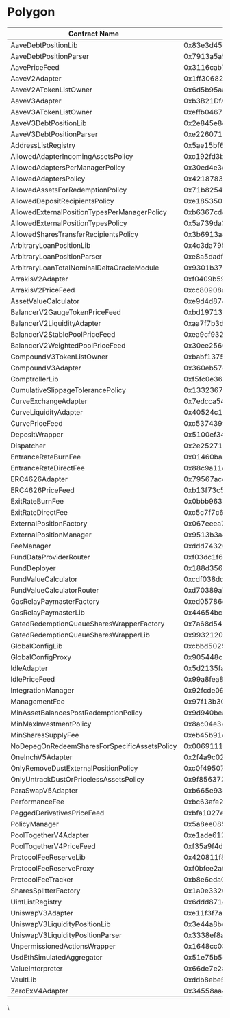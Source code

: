 # Polygon

| Contract Name                                | Address                                    |
| -------------------------------------------- | ------------------------------------------ |
| AaveDebtPositionLib                          | 0x83e3d456344f25f0a235de5d2f6c193c983e9d36 |
| AaveDebtPositionParser                       | 0x7913a5a5424d3593f82e5eeb78008a3b8c719afe |
| AavePriceFeed                                | 0x3116cab784d30a07ff1bb370222290160a9eba1f |
| AaveV2Adapter                                | 0x1ff30682801251751c1f69355014112d29a0494d |
| AaveV2ATokenListOwner                        | 0x6d5b95aa342f77e4825496334195e9c1c7d3208b |
| AaveV3Adapter                                | 0xb3B21DfA60b399AD00587B845AeF7476a1659E9F |
| AaveV3ATokenListOwner                        | 0xeffb0467247b01e944203246694afb64d4af69ce |
| AaveV3DebtPositionLib                        | 0x2e845e8de7613d28e33b66cda888a92e326cc5bc |
| AaveV3DebtPositionParser                     | 0xe2260710a11105f03435eb4cf5eace2137882a88 |
| AddressListRegistry                          | 0x5ae15bf655a8f42b9c7d93e64f4476ec1da248f8 |
| AllowedAdapterIncomingAssetsPolicy           | 0xc192fd3b13549ad5bc3c0a0118a29556d0cdd482 |
| AllowedAdaptersPerManagerPolicy              | 0x30ed4e3cf5e1faf6fc9776d256d535f3470bb710 |
| AllowedAdaptersPolicy                        | 0x4218783ae10bd1841e6664cf048ac295d8d27a4a |
| AllowedAssetsForRedemptionPolicy             | 0x71b8254f608a73162445655ff2f07ccb1586b3b6 |
| AllowedDepositRecipientsPolicy               | 0xe1853502e2ea2b7c14c5e89169c63065f5a459ff |
| AllowedExternalPositionTypesPerManagerPolicy | 0xb6367cd4b67c44e963ae81e9c1757a1c08ede28c |
| AllowedExternalPositionTypesPolicy           | 0x5a739da3099fd4fc954bd764099fc000da76d8e7 |
| AllowedSharesTransferRecipientsPolicy        | 0x3b6913a8ed4595919a6b4a9022208cede20194bd |
| ArbitraryLoanPositionLib                     | 0x4c3da79534300b2a8d494ebfe7a0aee28367c2e7 |
| ArbitraryLoanPositionParser                  | 0xe8a5dadff7dbd09f3b2abbb09643ba67f1860131 |
| ArbitraryLoanTotalNominalDeltaOracleModule   | 0x9301b377f646b38e31681cc5c35f364385e4121d |
| ArrakisV2Adapter                             | 0xf0409b59a971f5d0cdcc59b26f95340306e7011d |
| ArrakisV2PriceFeed                           | 0xcc80908a82676e1fa89837b2a06350e546ac678a |
| AssetValueCalculator                         | 0xe9d4d87478dcb10da0032f9fac8d253e9dd27d86 |
| BalancerV2GaugeTokenPriceFeed                | 0xbd19713e7fe01d3958afbb4fb5b3802a0d53605c |
| BalancerV2LiquidityAdapter                   | 0xaa7f7b3daaabdeaf828f4c489379160b034d125b |
| BalancerV2StablePoolPriceFeed                | 0xea9cf93260aee30a5c4fd892607920bbbeb8c409 |
| BalancerV2WeightedPoolPriceFeed              | 0x30ee2560675f8a523cd07b109fcb472a54b08314 |
| CompoundV3TokenListOwner                     | 0xbabf1375c221a2bb838fe87052833212d5a95011 |
| CompoundV3Adapter                            | 0x360eb57d32bf3a95e9fb0aad2a4629ceca3ef7ac |
| ComptrollerLib                               | 0xf5fc0e36c85552e44354132d188c33d9361eb441 |
| CumulativeSlippageTolerancePolicy            | 0x1332367c181f1157f751b160187dcaa219706bf2 |
| CurveExchangeAdapter                         | 0x7edcca545c784afa09c9decd5fff23057506da4b |
| CurveLiquidityAdapter                        | 0x40524c19050bc5cbdf55375b27e3d6ebc5ce9c65 |
| CurvePriceFeed                               | 0xc537439f4397a0f625cb323f90bf87397da92fcf |
| DepositWrapper                               | 0x5100ef340bc3a27113e96b9571e784e89fc49114 |
| Dispatcher                                   | 0x2e25271297537b8124b8f883a92ffd95c4032733 |
| EntranceRateBurnFee                          | 0x01460ba35cb6f847d65c5eee124e7e9e10055f16 |
| EntranceRateDirectFee                        | 0x88c9a11c7bb8bc274388d0db864ab87c14fb78b8 |
| ERC4626Adapter                               | 0x79567acc4c54c23f5f449c1fbc1b54ac615df87d |
| ERC4626PriceFeed                             | 0xb13f73c5e333fb760a5bed668b1ff04432cadab0 |
| ExitRateBurnFee                              | 0x0bbb9635d12a9c022b647f379224d88874d37879 |
| ExitRateDirectFee                            | 0xc5c7f7c6e5e2db074d96b440d30d7aab2c99b848 |
| ExternalPositionFactory                      | 0x067eeea753aba0ddecca0b80bbb8b7572bf6580d |
| ExternalPositionManager                      | 0x9513b3a49fc9ae8b76942c94fb6f660c41fd7f47 |
| FeeManager                                   | 0xddd7432671f5adc1c82c7c875624c1b0bc461deb |
| FundDataProviderRouter                       | 0xf03dc1f6e470919b5078d17e23e7107204dace6b |
| FundDeployer                                 | 0x188d356caf78bc6694aee5969fde99a9d612284f |
| FundValueCalculator                          | 0xcdf038dd3b66506d2e5378aee185b2f0084b7a33 |
| FundValueCalculatorRouter                    | 0xd70389a7d6171e1dba6c3df4db7331811fd93f08 |
| GasRelayPaymasterFactory                     | 0xed05786ef7b5e5bf909512f0ad46eb8f22cdc4ca |
| GasRelayPaymasterLib                         | 0x44654bc1107caaa3297ed5ccb70d9cdb445f5592 |
| GatedRedemptionQueueSharesWrapperFactory     | 0x7a68d541af898c14fbd5ecbda3b402b18d8c17d4 |
| GatedRedemptionQueueSharesWrapperLib         | 0x9932120518b25e35d4653a8b8d316c58c8b6d7c9 |
| GlobalConfigLib                              | 0xcbbd50255cf49797badb28ce625a4ea217c67a64 |
| GlobalConfigProxy                            | 0x905448cb27f51d9a663fb18d57d76c49d19be837 |
| IdleAdapter                                  | 0x5d2135fa26a6202f2d39fdba61bcf53bb04b8434 |
| IdlePriceFeed                                | 0x99a8fea8d89efb5dcbd201688d6d62ae78740a58 |
| IntegrationManager                           | 0x92fcde09790671cf085864182b9670c77da0884b |
| ManagementFee                                | 0x97f13b3040a565be791d331b0edd4b1b58dbd843 |
| MinAssetBalancesPostRedemptionPolicy         | 0x9d940beaa6e3cfb441d49787fdf1db18d7f8251e |
| MinMaxInvestmentPolicy                       | 0x8ac04e34d9c1d0bd5a440157538cc6fbb0dbbc9a |
| MinSharesSupplyFee                           | 0xeb45b91d582ae383e750a1626a97f854a9df19a3 |
| NoDepegOnRedeemSharesForSpecificAssetsPolicy | 0x0069111def5258f692d88bde2116c9c211cf8b04 |
| OneInchV5Adapter                             | 0x2f4a9c0256e4f8e8d65733da1aeb4871f923b457 |
| OnlyRemoveDustExternalPositionPolicy         | 0xc0f49507c125a000e02ab58c22be9764e2abab99 |
| OnlyUntrackDustOrPricelessAssetsPolicy       | 0x9f856372f7bd844dac0254c7859b117259b5c9d2 |
| ParaSwapV5Adapter                            | 0xb665e93e19eb18ef5005f0296d4693e3154ab0df |
| PerformanceFee                               | 0xbc63afe28c66a6279bd3a55a4d0d3ab61f479bdf |
| PeggedDerivativesPriceFeed                   | 0xbfa1027ef1da99c17358cb4719a2297d67fcc5b1 |
| PolicyManager                                | 0x5a8ee0850d22ffef4169dbd348c1b0d7d5f5546f |
| PoolTogetherV4Adapter                        | 0xe1ade612e8a568a4a060a60a22f890171d3dc63b |
| PoolTogetherV4PriceFeed                      | 0xf35a9f4d9ceb494e3671bb79f7532607c1682f69 |
| ProtocolFeeReserveLib                        | 0x420811f86787ae5f4070dcf85c74d8a5a2aaad5b |
| ProtocolFeeReserveProxy                      | 0xf0bfee2a93b0a1f9c5f6c1d731a6cf1308d68b2d |
| ProtocolFeeTracker                           | 0xb8e6eda0ce8fddd21f0b0268a43a57b9296e23d5 |
| SharesSplitterFactory                        | 0x1a0e3326795a77903e2a11790bd702ebb29b8944 |
| UintListRegistry                             | 0x6ddd871c1607348ebb5be250f882255390166519 |
| UniswapV3Adapter                             | 0xe11f3f7ac24a0839b3a3b13bd7eb5bc5e65e2483 |
| UniswapV3LiquidityPositionLib                | 0x3e44a8be6ba3175b7659b66a4ef35a48db755e6e |
| UniswapV3LiquidityPositionParser             | 0x3338ef8a1a288c3b3b71708e85c7809b46c06776 |
| UnpermissionedActionsWrapper                 | 0x1648cc031a1b6d60b5585ae21dae507a69d2b17b |
| UsdEthSimulatedAggregator                    | 0x51e75b5e0eef2d40b4d70c5daa2666e1ea30f0bd |
| ValueInterpreter                             | 0x66de7e286aae66f7f3daf693c22d16eea48a0f45 |
| VaultLib                                     | 0xddb8ebe5361ca93614e5efb34049e842912e1612 |
| ZeroExV4Adapter                              | 0x34558aa452cac926d6a78cc148ee1220e94fb687 |

\
